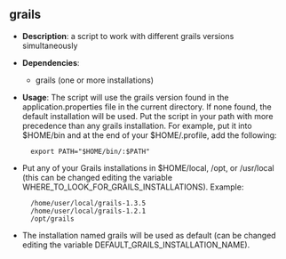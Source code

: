 ## grails

* **Description**: a script to work with different grails versions simultaneously
* **Dependencies**: 
  * grails (one or more installations)
* **Usage**:
  The script will use the grails version found in the application.properties file
  in the current directory. If none found, the default installation will be used.
  Put the script in your path with more precedence than any grails installation.
  For example, put it into $HOME/bin and at the end of your $HOME/.profile, add
  the following:

        export PATH="$HOME/bin/:$PATH"

* Put any of your Grails installations in $HOME/local, /opt, or /usr/local (this
  can be changed editing the variable WHERE_TO_LOOK_FOR_GRAILS_INSTALLATIONS). Example:

       	/home/user/local/grails-1.3.5
        /home/user/local/grails-1.2.1
        /opt/grails

* The installation named grails will be used as default (can be changed editing
  the variable DEFAULT_GRAILS_INSTALLATION_NAME).
